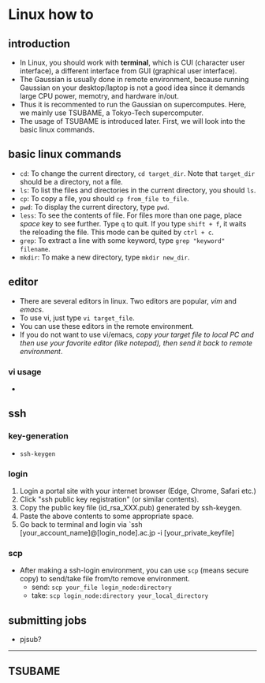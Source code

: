 # Linux how to

## introduction
* In Linux, you should work with **terminal**, which is CUI (character user interface), a different interface from GUI (graphical user interface).
* The Gaussian is usually done in remote environment, because running Gaussian on your desktop/laptop is not a good idea since it demands large CPU power, memotry, and hardware in/out.
* Thus it is recommented to run the Gaussian on supercomputes. Here, we mainly use TSUBAME, a Tokyo-Tech supercomputer.
* The usage of TSUBAME is introduced later. First, we will look into the basic linux commands.

## basic linux commands
* `cd`: To change the current directory, `cd target_dir`. Note that `target_dir` should be a directory, not a file.
* `ls`: To list the files and directories in the current directory, you should `ls`.
* `cp`: To copy a file, you should `cp from_file to_file`.
* `pwd`: To display the current directory, type `pwd`.
* `less`: To see the contents of file. For files more than one page, place *space* key to see further. Type `q` to quit. If you type `shift + f`, it waits the reloading the file. This mode can be quited by `ctrl + c`.
* `grep`: To extract a line with some keyword, type `grep "keyword" filename`.
* `mkdir`: To make a new directory, type `mkdir new_dir`.

## editor
* There are several editors in linux. Two editors are popular, *vim* and *emacs*.
* To use vi, just type `vi target_file`.
* You can use these editors in the remote environment.
* If you do not want to use vi/emacs, *copy your target file to local PC and then use your favorite editor (like notepad), then send it back to remote environment*.

### vi usage
* 

## ssh
### key-generation
* `ssh-keygen`

### login
1. Login a portal site with your internet browser (Edge, Chrome, Safari etc.)
2. Click "ssh public key registration" (or similar contents).
3. Copy the public key file (id_rsa_XXX.pub) generated by ssh-keygen.
4. Paste the above contents to some appropriate space.
5. Go back to terminal and login via `ssh [your_account_name]@[login_node].ac.jp -i [your_private_keyfile]

### scp
* After making a ssh-login environment, you can use `scp` (means secure copy) to send/take file from/to remove environment.
    * send: `scp your_file login_node:directory`
    * take: `scp login_node:directory your_local_directory`

## submitting jobs
* pjsub?

---

## TSUBAME